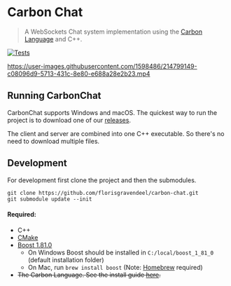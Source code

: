 # Carbon Chat
> A WebSockets Chat system implementation using the [Carbon Language](https://github.com/carbon-language/carbon-lang) and C++.

[![Tests](https://github.com/florisgravendeel/carbon-chat/actions/workflows/tests.yml/badge.svg)](https://github.com/florisgravendeel/carbon-chat/actions/workflows/tests.yml)
 
https://user-images.githubusercontent.com/1598486/214799149-c08096d9-5713-431c-8e80-e688a28e2b23.mp4

## Running CarbonChat
CarbonChat supports Windows and macOS. The quickest way to run the project is to download one of our [releases](https://github.com/florisgravendeel/carbon-chat/releases/tag/Latest). 

The client and server are combined into one C++ executable. So there's no need to download multiple files. 

## Development
For development first clone the project and then the submodules.
```
git clone https://github.com/florisgravendeel/carbon-chat.git
git submodule update --init
```
#### Required:
- C++
- [CMake](https://cmake.org/download/)
- [Boost 1.81.0](https://www.boost.org/users/download/)
    - On Windows Boost should be installed in `C:/local/boost_1_81_0` (default installation folder)
    - On Mac, run `brew install boost` (Note: [Homebrew](https://brew.sh) required)
-  <del>The Carbon Language. See the install guide [here](https://github.com/carbon-language/carbon-lang#getting-started).




